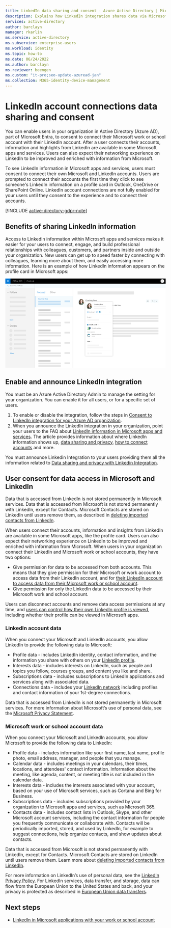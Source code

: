 ```yaml
---
title: LinkedIn data sharing and consent - Azure Active Directory | Microsoft Docs
description: Explains how LinkedIn integration shares data via Microsoft apps in Azure Active Directory
services: active-directory
author: barclayn
manager: rkarlin
ms.service: active-directory
ms.subservice: enterprise-users
ms.workload: identity
ms.topic: how-to
ms.date: 06/24/2022
ms.author: barclayn
ms.reviewer: beengen
ms.custom: "it-pro;seo-update-azuread-jan"
ms.collection: M365-identity-device-management
---
```


# LinkedIn account connections data sharing and consent

You can enable users in your organization in Active Directory (Azure AD), part of Microsoft Entra, to consent to connect their Microsoft work or school account with their LinkedIn account. After a user connects their accounts, information and highlights from LinkedIn are available in some Microsoft apps and services. Users can also expect their networking experience on LinkedIn to be improved and enriched with information from Microsoft.

To see LinkedIn information in Microsoft apps and services, users must consent to connect their own Microsoft and LinkedIn accounts. Users are prompted to connect their accounts the first time they click to see someone's LinkedIn information on a profile card in Outlook, OneDrive or SharePoint Online. LinkedIn account connections are not fully enabled for your users until they consent to the experience and to connect their accounts.

[!INCLUDE [active-directory-gdpr-note](../../../includes/gdpr-hybrid-note.md)]

## Benefits of sharing LinkedIn information

Access to LinkedIn information within Microsoft apps and services makes it easier for your users to connect, engage, and build professional relationships with colleagues, customers, and partners inside and outside your organization. New users can get up to speed faster by connecting with colleagues, learning more about them, and easily accessing more information. Here is an example of how LinkedIn information appears on the profile card in Microsoft apps:

![Enabling LinkedIn integration in your organization](./media/linkedin-user-consent/display-example.png)

## Enable and announce LinkedIn integration

You must be an Azure Active Directory Admin to manage the setting for your organization. You can enable it for all users, or for a specific set of users.

1. To enable or disable the integration, follow the steps in [Consent to LinkedIn integration for your Azure AD organization](linkedin-integration.md).
2. When you announce the LinkedIn integration in your organization, point your users to the FAQ about [LinkedIn information in Microsoft apps and services](https://support.office.com/article/about-linkedin-information-and-features-in-microsoft-apps-and-services-dc81cc70-4d64-4755-9f1c-b9536e34d381). The article provides information about where LinkedIn information shows up, [data sharing and privacy](https://support.microsoft.com/office/your-data-ae9c08a7-4d06-45b5-a065-320a97bc1400), [how to connect accounts](https://support.microsoft.com/office/connect-your-linkedin-and-work-or-school-accounts-c7c245f2-fa56-4c9b-ba20-3fceb23c5772) and more.

You must announce Linkedin Integration to your users providing them all the information related to [Data sharing and privacy with Linkedin Integration](https://support.microsoft.com/office/your-data-ae9c08a7-4d06-45b5-a065-320a97bc1400). 

## User consent for data access in Microsoft and LinkedIn

Data that is accessed from LinkedIn is not stored permanently in Microsoft services. Data that is accessed from Microsoft is not stored permanently with LinkedIn, except for Contacts. Microsoft Contacts are stored on LinkedIn until users remove them, as described in [deleting imported contacts from LinkedIn](https://www.linkedin.com/help/linkedin/answer/43377).

When users connect their accounts, information and insights from LinkedIn are available in some Microsoft apps, like the profile card. Users can also expect their networking experience on LinkedIn to be improved and enriched with information from Microsoft.
When users in your organization connect their LinkedIn and Microsoft work or school accounts, they have two options:

* Give permission for data to be accessed from both accounts. This means that they give permission for their Microsoft or work account to access data from their LinkedIn account, and for [their LinkedIn account to access data from their Microsoft work or school account](https://www.linkedin.com/help/linkedin/answer/84077).
* Give permission for only the LinkedIn data to be accessed by their Microsoft work and school account.

Users can disconnect accounts and remove data access permissions at any time, and [users can control how their own LinkedIn profile is viewed](https://www.linkedin.com/help/linkedin/answer/83), including whether their profile can be viewed in Microsoft apps.

### LinkedIn account data

When you connect your Microsoft and LinkedIn accounts, you allow LinkedIn to provide the following data to Microsoft:

* Profile data - includes LinkedIn identity, contact information, and the information you share with others on your [LinkedIn profile](https://www.linkedin.com/help/linkedin/answer/15493).
* Interests data - includes interests on LinkedIn, such as people and topics you follow, courses groups, and content you like and share.
* Subscriptions data - includes subscriptions to LinkedIn applications and services along with associated data. 
* Connections data - includes your [LinkedIn network](https://www.linkedin.com/help/linkedin/answer/110) including profiles and contact information of your 1st-degree connections.

Data that is accessed from LinkedIn is not stored permanently in Microsoft services. For more information about Microsoft’s use of personal data, see the [Microsoft Privacy Statement](https://privacy.microsoft.com/privacystatement/).

### Microsoft work or school account data

When you connect your Microsoft and LinkedIn accounts, you allow Microsoft to provide the following data to LinkedIn:

* Profile data - includes information like your first name, last name, profile photo, email address, manager, and people that you manage.
* Calendar data - includes meetings in your calendars, their times, locations, and attendees' contact information. Information about the meeting, like agenda, content, or meeting title is not included in the calendar data.
* Interests data - includes the interests associated with your account, based on your use of Microsoft services, such as Cortana and Bing for Business.
* Subscriptions data - includes subscriptions provided by your organization to Microsoft apps and services, such as Microsoft 365.
* Contacts data - includes contact lists in Outlook, Skype, and other Microsoft account services, including the contact information for people you frequently communicate or collaborate with. Contacts will be periodically imported, stored, and used by LinkedIn, for example to suggest connections, help organize contacts, and show updates about contacts.

Data that is accessed from Microsoft is not stored permanently with LinkedIn, except for Contacts. Microsoft Contacts are stored on LinkedIn until users remove them. Learn more about [deleting imported contacts from LinkedIn](https://www.linkedin.com/help/linkedin/answer/43377).

For more information on LinkedIn’s use of personal data, see the [LinkedIn Privacy Policy](https://www.linkedin.com/legal/privacy-policy). For LinkedIn services, data transfer, and storage, data can flow from the European Union to the United States and back, and your privacy is protected as described in [European Union data transfers](https://www.linkedin.com/help/linkedin/answer/62533).

## Next steps

* [LinkedIn in Microsoft applications with your work or school account](https://www.linkedin.com/help/linkedin/answer/84077)
